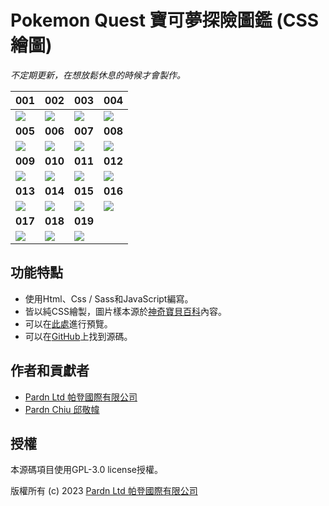 # Pokemon Quest 寶可夢探險圖鑑 (CSS繪圖)

*不定期更新，在想放鬆休息的時候才會製作。*

| 001 | 002 | 003 | 004 |
| :-- | :-- | :-- | :-- |
| ![](https://media.52poke.com/wiki/9/97/PQ_001_icon.png) | ![](https://media.52poke.com/wiki/1/19/PQ_002_icon.png) | ![](https://media.52poke.com/wiki/0/0d/PQ_003_icon.png) | ![](https://media.52poke.com/wiki/a/a6/PQ_004_icon.png) |
| **005** | **006** | **007** | **008** |
| ![](https://media.52poke.com/wiki/1/18/PQ_005_icon.png) | ![](https://media.52poke.com/wiki/0/0c/PQ_006_icon.png) | ![](https://media.52poke.com/wiki/b/b2/PQ_007_icon.png) | ![](https://media.52poke.com/wiki/c/c4/PQ_008_icon.png) |
| **009** | **010** | **011** | **012** |
| ![](https://media.52poke.com/wiki/c/c8/PQ_009_icon.png) | ![](https://media.52poke.com/wiki/a/a6/PQ_010_icon.png) | ![](https://media.52poke.com/wiki/7/7b/PQ_011_icon.png) | ![](https://media.52poke.com/wiki/4/49/PQ_012_icon.png) |
| **013** | **014** | **015** | **016** |
| ![](https://media.52poke.com/wiki/5/5a/PQ_013_icon.png) | ![](https://media.52poke.com/wiki/6/6a/PQ_014_icon.png) | ![](https://media.52poke.com/wiki/1/1d/PQ_015_icon.png) | ![](https://media.52poke.com/wiki/5/57/PQ_016_icon.png) |
| **017** | **018** | **019** | 
| ![](https://media.52poke.com/wiki/a/a7/PQ_017_icon.png) | ![](https://media.52poke.com/wiki/d/d9/PQ_018_icon.png) | ![](https://media.52poke.com/wiki/e/e2/PQ_019_icon.png) |

## 功能特點

- 使用Html、Css / Sass和JavaScript編寫。
- 皆以純CSS繪製，圖片樣本源於[神奇寶貝百科](https://wiki.52poke.com/zh-hant/宝可梦列表（探险寻宝）)內容。
- 可以在[此處](https://pardnchiu.github.io/pokemon-quest-css-drawing)進行預覽。
- 可以在[GitHub](https://github.com/pardnchiu/pokemon-quest-css-drawing)上找到源碼。

## 作者和貢獻者

- [Pardn Ltd 帕登國際有限公司](https://linkedin.com/company/pardnltd)
- [Pardn Chiu 邱敬幃](https://linkedin.com/in/pardnchiu)

## 授權

本源碼項目使用GPL-3.0 license授權。

版權所有 (c) 2023 [Pardn Ltd 帕登國際有限公司](https://www.linkedin.com/company/pardnltd)